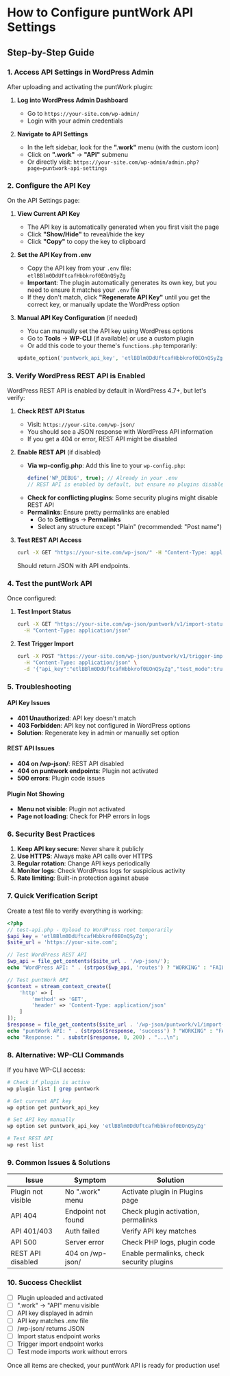 # How to Configure puntWork API Settings

## Step-by-Step Guide

### 1. Access API Settings in WordPress Admin

After uploading and activating the puntWork plugin:

1. **Log into WordPress Admin Dashboard**
   - Go to `https://your-site.com/wp-admin/`
   - Login with your admin credentials

2. **Navigate to API Settings**
   - In the left sidebar, look for the **".work"** menu (with the custom icon)
   - Click on **".work"** → **"API"** submenu
   - Or directly visit: `https://your-site.com/wp-admin/admin.php?page=puntwork-api-settings`

### 2. Configure the API Key

On the API Settings page:

1. **View Current API Key**
   - The API key is automatically generated when you first visit the page
   - Click **"Show/Hide"** to reveal/hide the key
   - Click **"Copy"** to copy the key to clipboard

2. **Set the API Key from .env**
   - Copy the API key from your `.env` file: `etlBBlm0DdUftcafHbbkrof0EOnQSyZg`
   - **Important**: The plugin automatically generates its own key, but you need to ensure it matches your `.env` file
   - If they don't match, click **"Regenerate API Key"** until you get the correct key, or manually update the WordPress option

3. **Manual API Key Configuration** (if needed)
   - You can manually set the API key using WordPress options
   - Go to **Tools** → **WP-CLI** (if available) or use a custom plugin
   - Or add this code to your theme's `functions.php` temporarily:
   ```php
   update_option('puntwork_api_key', 'etlBBlm0DdUftcafHbbkrof0EOnQSyZg');
   ```

### 3. Verify WordPress REST API is Enabled

WordPress REST API is enabled by default in WordPress 4.7+, but let's verify:

1. **Check REST API Status**
   - Visit: `https://your-site.com/wp-json/`
   - You should see a JSON response with WordPress API information
   - If you get a 404 or error, REST API might be disabled

2. **Enable REST API** (if disabled)
   - **Via wp-config.php**: Add this line to your `wp-config.php`:
     ```php
     define('WP_DEBUG', true); // Already in your .env
     // REST API is enabled by default, but ensure no plugins disable it
     ```
   - **Check for conflicting plugins**: Some security plugins might disable REST API
   - **Permalinks**: Ensure pretty permalinks are enabled
     - Go to **Settings** → **Permalinks**
     - Select any structure except "Plain" (recommended: "Post name")

3. **Test REST API Access**
   ```bash
   curl -X GET "https://your-site.com/wp-json/" -H "Content-Type: application/json"
   ```
   Should return JSON with API endpoints.

### 4. Test the puntWork API

Once configured:

1. **Test Import Status**
   ```bash
   curl -X GET "https://your-site.com/wp-json/puntwork/v1/import-status?api_key=etlBBlm0DdUftcafHbbkrof0EOnQSyZg" \
     -H "Content-Type: application/json"
   ```

2. **Test Trigger Import**
   ```bash
   curl -X POST "https://your-site.com/wp-json/puntwork/v1/trigger-import" \
     -H "Content-Type: application/json" \
     -d '{"api_key":"etlBBlm0DdUftcafHbbkrof0EOnQSyZg","test_mode":true}'
   ```

### 5. Troubleshooting

#### API Key Issues
- **401 Unauthorized**: API key doesn't match
- **403 Forbidden**: API key not configured in WordPress options
- **Solution**: Regenerate key in admin or manually set option

#### REST API Issues
- **404 on /wp-json/**: REST API disabled
- **404 on puntwork endpoints**: Plugin not activated
- **500 errors**: Plugin code issues

#### Plugin Not Showing
- **Menu not visible**: Plugin not activated
- **Page not loading**: Check for PHP errors in logs

### 6. Security Best Practices

1. **Keep API key secure**: Never share it publicly
2. **Use HTTPS**: Always make API calls over HTTPS
3. **Regular rotation**: Change API keys periodically
4. **Monitor logs**: Check WordPress logs for suspicious activity
5. **Rate limiting**: Built-in protection against abuse

### 7. Quick Verification Script

Create a test file to verify everything is working:

```php
<?php
// test-api.php - Upload to WordPress root temporarily
$api_key = 'etlBBlm0DdUftcafHbbkrof0EOnQSyZg';
$site_url = 'https://your-site.com';

// Test WordPress REST API
$wp_api = file_get_contents($site_url . '/wp-json/');
echo "WordPress API: " . (strpos($wp_api, 'routes') ? "WORKING" : "FAILED") . "\n";

// Test puntWork API
$context = stream_context_create([
    'http' => [
        'method' => 'GET',
        'header' => 'Content-Type: application/json'
    ]
]);
$response = file_get_contents($site_url . '/wp-json/puntwork/v1/import-status?api_key=' . $api_key, false, $context);
echo "puntWork API: " . (strpos($response, 'success') ? "WORKING" : "FAILED") . "\n";
echo "Response: " . substr($response, 0, 200) . "...\n";
```

### 8. Alternative: WP-CLI Commands

If you have WP-CLI access:

```bash
# Check if plugin is active
wp plugin list | grep puntwork

# Get current API key
wp option get puntwork_api_key

# Set API key manually
wp option set puntwork_api_key 'etlBBlm0DdUftcafHbbkrof0EOnQSyZg'

# Test REST API
wp rest list
```

### 9. Common Issues & Solutions

| Issue | Symptom | Solution |
|-------|---------|----------|
| Plugin not visible | No ".work" menu | Activate plugin in Plugins page |
| API 404 | Endpoint not found | Check plugin activation, permalinks |
| API 401/403 | Auth failed | Verify API key matches |
| API 500 | Server error | Check PHP logs, plugin code |
| REST API disabled | 404 on /wp-json/ | Enable permalinks, check security plugins |

### 10. Success Checklist

- [ ] Plugin uploaded and activated
- [ ] ".work" → "API" menu visible
- [ ] API key displayed in admin
- [ ] API key matches .env file
- [ ] /wp-json/ returns JSON
- [ ] Import status endpoint works
- [ ] Trigger import endpoint works
- [ ] Test mode imports work without errors

Once all items are checked, your puntWork API is ready for production use!